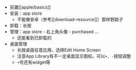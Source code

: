 - 前置[[apple/basics]]
- 安装：app store
  - 不能像安卓（参考[[download-resource]]）那样野路子
- 卸载：长按
- 管理：app store - 右上角头像 - purchased ...
  - 还能看到已卸载的
- 桌面管理
  - 长按桌面任意应用，选择Edit Home Screen
  - 注意App Library有不一定桌面显示图标。可以`+, -`按钮调整
  - `+`号还有widget等